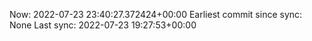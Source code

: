Now: 2022-07-23 23:40:27.372424+00:00 Earliest commit since sync: None Last sync: 2022-07-23 19:27:53+00:00
